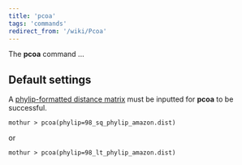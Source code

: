 ```yaml
---
title: 'pcoa'
tags: 'commands'
redirect_from: '/wiki/Pcoa'
---
```

The **pcoa** command \...


## Default settings

A [phylip-formatted distance
matrix](/wiki/phylip-formatted_distance_matrix) must be inputted
for **pcoa** to be successful.

    mothur > pcoa(phylip=98_sq_phylip_amazon.dist)

or

    mothur > pcoa(phylip=98_lt_phylip_amazon.dist)


